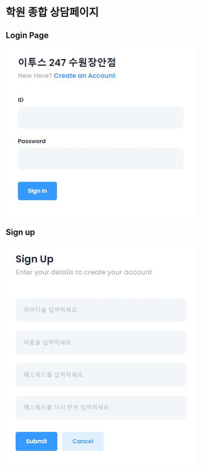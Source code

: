 # 학원 종합 상담페이지

## Login Page
![Alt text](./etoosimg/LoginPage.JPG)

## Sign up
![Alt text](./etoosimg/SignPage.JPG)

